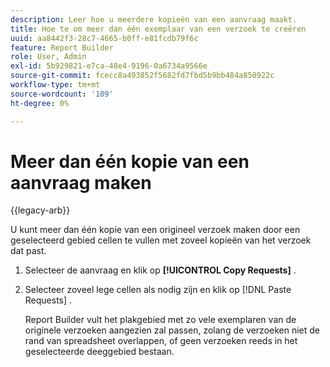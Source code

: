 ```yaml
---
description: Leer hoe u meerdere kopieën van een aanvraag maakt.
title: Hoe te om meer dan één exemplaar van een verzoek te creëren
uuid: aa8442f3-28c7-4665-b0ff-e81fcdb79f6c
feature: Report Builder
role: User, Admin
exl-id: 5b929821-e7ca-48e4-9196-0a6734a9566e
source-git-commit: fcecc8a493852f5682fd7fbd5b9bb484a850922c
workflow-type: tm+mt
source-wordcount: '109'
ht-degree: 0%

---
```


# Meer dan één kopie van een aanvraag maken

{{legacy-arb}}

U kunt meer dan één kopie van een origineel verzoek maken door een geselecteerd gebied cellen te vullen met zoveel kopieën van het verzoek dat past.

1. Selecteer de aanvraag en klik op **[!UICONTROL Copy Requests]** .
1. Selecteer zoveel lege cellen als nodig zijn en klik op [!DNL Paste Requests] .

   Report Builder vult het plakgebied met zo vele exemplaren van de originele verzoeken aangezien zal passen, zolang de verzoeken niet de rand van spreadsheet overlappen, of geen verzoeken reeds in het geselecteerde deeggebied bestaan.

